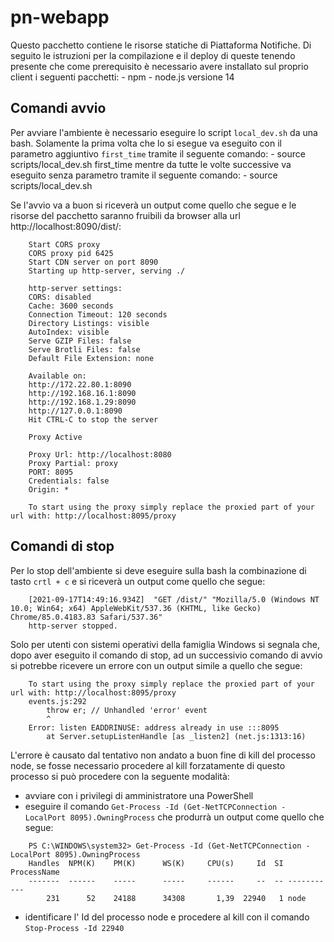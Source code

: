 # pn-webapp
Questo pacchetto contiene le risorse statiche di Piattaforma Notifiche.
Di seguito le istruzioni per la compilazione e il deploy di queste tenendo presente che come prerequisito è necessario avere installato sul proprio client i seguenti pacchetti:
	- npm 
	- node.js versione 14

## Comandi avvio
Per avviare l'ambiente è necessario eseguire lo script `local_dev.sh` da una bash.
Solamente la prima volta che lo si esegue va eseguito con il parametro aggiuntivo `first_time` tramite il seguente comando:
	- source scripts/local_dev.sh first_time
mentre da tutte le volte successive va eseguito senza parametro tramite il seguente comando:
	- source scripts/local_dev.sh

Se l'avvio va a buon si riceverà un output come quello che segue e le risorse del pacchetto saranno fruibili da browser alla url http://localhost:8090/dist/:
```
	Start CORS proxy
	CORS proxy pid 6425
	Start CDN server on port 8090
	Starting up http-server, serving ./
	
	http-server settings:
	CORS: disabled
	Cache: 3600 seconds
	Connection Timeout: 120 seconds
	Directory Listings: visible
	AutoIndex: visible
	Serve GZIP Files: false
	Serve Brotli Files: false
	Default File Extension: none
	
	Available on:
	http://172.22.80.1:8090
	http://192.168.16.1:8090
	http://192.168.1.29:8090
	http://127.0.0.1:8090
	Hit CTRL-C to stop the server
	
	Proxy Active
	
	Proxy Url: http://localhost:8080
	Proxy Partial: proxy
	PORT: 8095
	Credentials: false
	Origin: *
	
	To start using the proxy simply replace the proxied part of your url with: http://localhost:8095/proxy
```
## Comandi di stop
Per lo stop dell'ambiente si deve eseguire sulla bash la combinazione di tasto `crtl + c` e si riceverà un output come quello che segue:
```
	[2021-09-17T14:49:16.934Z]  "GET /dist/" "Mozilla/5.0 (Windows NT 10.0; Win64; x64) AppleWebKit/537.36 (KHTML, like Gecko) Chrome/85.0.4183.83 Safari/537.36"
	http-server stopped.
```

Solo per utenti con sistemi operativi della famiglia Windows si segnala che, dopo aver eseguito il comando di stop, ad un successivio comando di avvio si 
potrebbe ricevere un errore con un output simile a quello che segue:
```
	To start using the proxy simply replace the proxied part of your url with: http://localhost:8095/proxy
	events.js:292
		throw er; // Unhandled 'error' event
		^
	Error: listen EADDRINUSE: address already in use :::8095
		at Server.setupListenHandle [as _listen2] (net.js:1313:16)
```

L'errore è causato dal tentativo non andato a buon fine di kill del processo node, se fosse necessario procedere al kill forzatamente di questo processo si può procedere 
con la seguente modalità:
- avviare con i privilegi di amministratore una PowerShell
- eseguire il comando `Get-Process -Id (Get-NetTCPConnection -LocalPort 8095).OwningProcess` che produrrà un output come quello che segue:
```
	PS C:\WINDOWS\system32> Get-Process -Id (Get-NetTCPConnection -LocalPort 8095).OwningProcess
	Handles  NPM(K)    PM(K)      WS(K)     CPU(s)     Id  SI ProcessName
	-------  ------    -----      -----     ------     --  -- -----------
		231      52    24188      34308       1,39  22940   1 node
```
- identificare l' Id del processo node e procedere al kill con il comando `Stop-Process -Id 22940`
